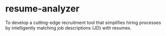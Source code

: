 # resume-analyzer
 To develop a cutting-edge recruitment tool that simplifies hiring processes by intelligently matching job descriptions (JD) with resumes.

